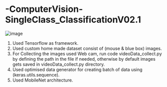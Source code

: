 # -ComputerVision-SingleClass_ClassificationV02.1


![image](https://user-images.githubusercontent.com/104248739/216254298-c6659c10-d0b9-4e2b-b23d-c7918d8162fd.png)

1. Used Tensorflow as framework.
2. Used custom home made dataset consist of (mouse & blue box) images.
3. For Collecting the images used Web cam, run code videoData_collect.py by defining the path in the file if needed, otherwise by default images gets saved in videoData_collect.py directory.
4. Used optimised data generator for creating batch of data using (keras.utils.sequence).
5. Used MobileNet architecture.
